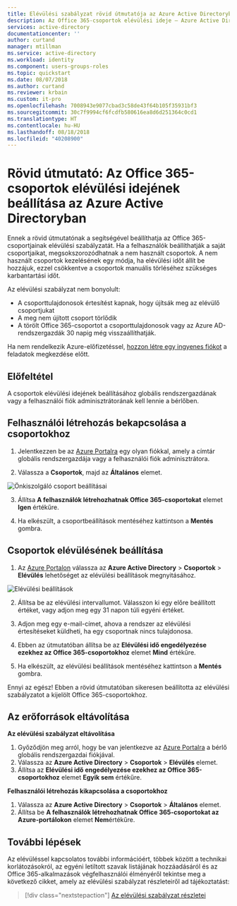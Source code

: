```yaml
---
title: Elévülési szabályzat rövid útmutatója az Azure Active Directoryban lévő Office 365-csoportokhoz | Microsoft Docs
description: Az Office 365-csoportok elévülési ideje – Azure Active Directory
services: active-directory
documentationcenter: ''
author: curtand
manager: mtillman
ms.service: active-directory
ms.workload: identity
ms.component: users-groups-roles
ms.topic: quickstart
ms.date: 08/07/2018
ms.author: curtand
ms.reviewer: krbain
ms.custom: it-pro
ms.openlocfilehash: 7008943e9077cbad3c58de43f64b105f35931bf3
ms.sourcegitcommit: 30c7f9994cf6fcdfb580616ea8d6d251364c0cd1
ms.translationtype: HT
ms.contentlocale: hu-HU
ms.lasthandoff: 08/18/2018
ms.locfileid: "40208900"
---
```

# <a name="quickstart-set-office-365-groups-to-expire-in-azure-active-directory"></a>Rövid útmutató: Az Office 365-csoportok elévülési idejének beállítása az Azure Active Directoryban

Ennek a rövid útmutatónak a segítségével beállíthatja az Office 365-csoportjainak elévülési szabályzatát. Ha a felhasználók beállíthatják a saját csoportjaikat, megsokszorozódhatnak a nem használt csoportok. A nem használt csoportok kezelésének egy módja, ha elévülési időt állít be hozzájuk, ezzel csökkentve a csoportok manuális törléséhez szükséges karbantartási időt.

Az elévülési szabályzat nem bonyolult:

* A csoporttulajdonosok értesítést kapnak, hogy újítsák meg az elévülő csoportjukat
* A meg nem újított csoport törlődik
* A törölt Office 365-csoportot a csoporttulajdonosok vagy az Azure AD-rendszergazdák 30 napig még visszaállíthatják.

Ha nem rendelkezik Azure-előfizetéssel, [hozzon létre egy ingyenes fiókot](https://azure.microsoft.com/free/) a feladatok megkezdése előtt.

## <a name="prerequisite"></a>Előfeltétel

A csoportok elévülési idejének beállításához globális rendszergazdának vagy a felhasználói fiók adminisztrátorának kell lennie a bérlőben.

## <a name="turn-on-user-creation-for-groups"></a>Felhasználói létrehozás bekapcsolása a csoportokhoz

1. Jelentkezzen be az [Azure Portalra](https://portal.azure.com) egy olyan fiókkal, amely a címtár globális rendszergazdája vagy a felhasználói fiók adminisztrátora.

2. Válassza a **Csoportok**, majd az **Általános** elemet.
  
  ![Önkiszolgáló csoport beállításai](./media/groups-quickstart-expiration/self-service-settings.png)

3. Állítsa **A felhasználók létrehozhatnak Office 365-csoportokat** elemet **Igen** értékűre.

4. Ha elkészült, a csoportbeállítások mentéséhez kattintson a **Mentés** gombra.

## <a name="set-group-expiration"></a>Csoportok elévülésének beállítása

1. Az [Azure Portalon](https://portal.azure.com) válassza az **Azure Active Directory** > **Csoportok** >  **Elévülés** lehetőséget az elévülési beállítások megnyitásához.
  
  ![Elévülési beállítások](./media/groups-quickstart-expiration/expiration-settings.png)

2. Állítsa be az elévülési intervallumot. Válasszon ki egy előre beállított értéket, vagy adjon meg egy 31 napon túli egyéni értéket. 

3. Adjon meg egy e-mail-címet, ahova a rendszer az elévülési értesítéseket küldheti, ha egy csoportnak nincs tulajdonosa.

4. Ebben az útmutatóban állítsa be az **Elévülési idő engedélyezése ezekhez az Office 365-csoportokhoz** elemet **Mind** értékűre.

5. Ha elkészült, az elévülési beállítások mentéséhez kattintson a **Mentés** gombra.

Ennyi az egész! Ebben a rövid útmutatóban sikeresen beállította az elévülési szabályzatot a kijelölt Office 365-csoportokhoz.

## <a name="clean-up-resources"></a>Az erőforrások eltávolítása

**Az elévülési szabályzat eltávolítása**

1. Győződjön meg arról, hogy be van jelentkezve az [Azure Portalra](https://portal.azure.com) a bérlő globális rendszergazdai fiókjával.
2. Válassza az **Azure Active Directory** > **Csoportok** > **Elévülés** elemet.
3. Állítsa az **Elévülési idő engedélyezése ezekhez az Office 365-csoportokhoz** elemet **Egyik sem** értékűre.

**Felhasználói létrehozás kikapcsolása a csoportokhoz**

1. Válassza az **Azure Active Directory** > **Csoportok** > **Általános** elemet. 
2. Állítsa be **A felhasználók létrehozhatnak Office 365-csoportokat az Azure-portálokon** elemet **Nem**értékűre.

## <a name="next-steps"></a>További lépések

Az elévüléssel kapcsolatos további információért, többek között a technikai korlátozásokról, az egyéni letiltott szavak listájának hozzáadásáról és az Office 365-alkalmazások végfelhasználói élményéről tekintse meg a következő cikket, amely az elévülési szabályzat részleteiről ad tájékoztatást:

> [!div class="nextstepaction"]
> [Az elévülési szabályzat részletei](groups-lifecycle.md)
